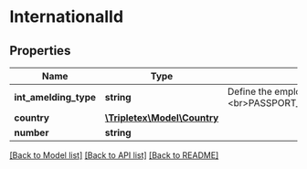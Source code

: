 # InternationalId

## Properties
Name | Type | Description | Notes
------------ | ------------- | ------------- | -------------
**int_amelding_type** | **string** | Define the employee&#39;s next of kin relationtype.&lt;br&gt;PASSPORT_NO&lt;br&gt;NATIONAL_INSURANCE_NO&lt;br&gt;TAX_IDENTIFICATION_NO&lt;br&gt;VALUE_ADDED_TAX_IDENTIFICATION_NO | [optional] 
**country** | [**\Tripletex\Model\Country**](Country.md) |  | [optional] 
**number** | **string** |  | [optional] 

[[Back to Model list]](../README.md#documentation-for-models) [[Back to API list]](../README.md#documentation-for-api-endpoints) [[Back to README]](../README.md)


